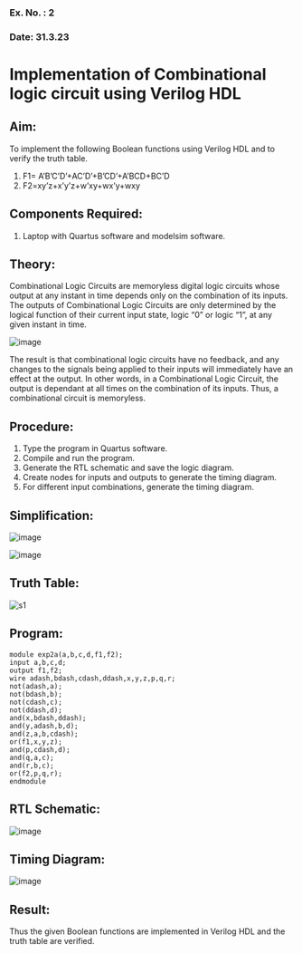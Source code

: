 ### Ex. No. : 2 
### Date: 31.3.23 
# Implementation of Combinational logic circuit using Verilog HDL
## Aim:
To implement the following Boolean functions using Verilog HDL and to verify the truth table.
1. F1= A’B’C’D’+AC’D’+B’CD’+A’BCD+BC’D
2. F2=xy’z+x’y’z+w’xy+wx’y+wxy

## Components Required:
1.	Laptop with Quartus software and modelsim software.

## Theory:
Combinational Logic Circuits are memoryless digital logic circuits whose output at any instant in time depends only on the combination of its inputs.
The outputs of Combinational Logic Circuits are only determined by the logical function of their current input state, logic “0” or logic “1”, at any given instant in time.

![image](https://github.com/rvinifa/ex.2/assets/133735746/949815d3-0912-49c7-81c0-eea1c148d48e)

The result is that combinational logic circuits have no feedback, and any changes to the signals being applied to their inputs will immediately have an effect at the output. In other words, in a Combinational Logic Circuit, the output is dependant at all times on the combination of its inputs. Thus, a combinational circuit is memoryless.

## Procedure:
1.	Type the program in Quartus software.
2.	Compile and run the program.
3.	Generate the RTL schematic and save the logic diagram.
4.	Create nodes for inputs and outputs to generate the timing diagram.
5.	For different input combinations, generate the timing diagram.

## Simplification:
![image](https://github.com/R-Udayakumar/ex.2-Combination-circuit/assets/118708024/e43d848d-9e73-423f-abba-315bb59cfe5c)

![image](https://github.com/R-Udayakumar/ex.2-Combination-circuit/assets/118708024/3b3e9941-4e20-4ff3-bada-fb7b5f874daf)

## Truth Table:
![s1](https://github.com/MOHAMEDGOWS/ex.2/assets/117954463/c58ffaab-14a0-47f8-b92a-53c66206c2fa)

## Program:
```
module exp2a(a,b,c,d,f1,f2);
input a,b,c,d;
output f1,f2;
wire adash,bdash,cdash,ddash,x,y,z,p,q,r;
not(adash,a);
not(bdash,b);
not(cdash,c);
not(ddash,d);
and(x,bdash,ddash);
and(y,adash,b,d);
and(z,a,b,cdash);
or(f1,x,y,z);
and(p,cdash,d);
and(q,a,c);
and(r,b,c);
or(f2,p,q,r);
endmodule
```

## RTL Schematic:
![image](https://github.com/R-Udayakumar/ex.2-Combination-circuit/assets/118708024/1afc100d-5a62-4c21-a5fb-07d7e431ad51)

## Timing Diagram:
![image](https://github.com/R-Udayakumar/ex.2-Combination-circuit/assets/118708024/ac12ea06-92d0-4be6-b489-16a71e7f8c98)

## Result:

Thus the given Boolean functions are implemented in Verilog HDL and the truth table are verified.



